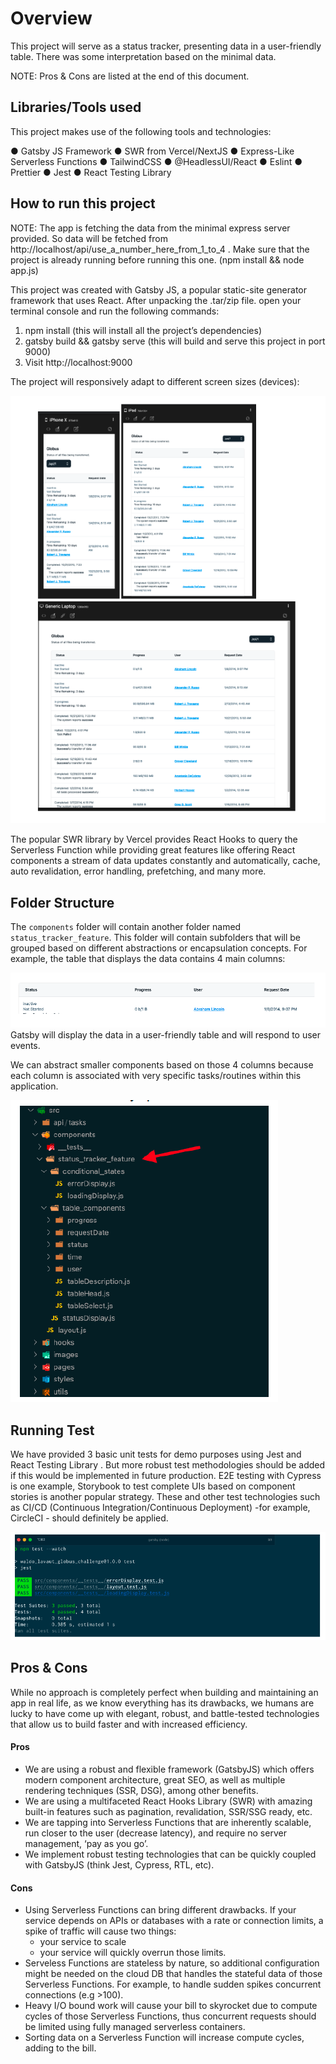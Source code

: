 # Overview
This project will serve as a status tracker, presenting data in a user-friendly table. There was
some interpretation based on the minimal data.

NOTE: Pros & Cons are listed at the end of this document.

## Libraries/Tools used

This project makes use of the following tools and technologies:

● Gatsby JS Framework
● SWR from Vercel/NextJS
● Express-Like Serverless Functions
● TailwindCSS
● @HeadlessUI/React
● Eslint
● Prettier
● Jest
● React Testing Library

## How to run this project

NOTE: The app is fetching the data from the minimal express server provided. So data
will be fetched from http://localhost/api/use_a_number_here_from_1_to_4 . Make sure that the project is already
running before running this one. (npm install && node app.js)
  
This project was created with Gatsby JS, a popular static-site generator framework that uses
React. After unpacking the .tar/zip file. open your terminal console and run the following
commands:
  
1. npm install (this will install all the project’s dependencies)
2. gatsby build && gatsby serve (this will build and serve this project in port 9000)
3. Visit http://localhost:9000

The project will responsively adapt to different screen sizes (devices):

![image of the responsive app](https://github.com/waldothedeveloper/company_frontend_challenge/blob/main/Screen%20Shot%202022-03-16%20at%2012.35.54%20PM.png?raw=true)

The popular SWR library by Vercel provides React Hooks to query the Serverless Function
while providing great features like offering React components a stream of data updates
constantly and automatically, cache, auto revalidation, error handling, prefetching, and many
more.

## Folder Structure

The `components` folder will contain another folder named `status_tracker_feature`.
This folder will contain subfolders that will be grouped based on different abstractions or
encapsulation concepts. For example, the table that displays the data contains 4 main columns:

![table headers](https://github.com/waldothedeveloper/company_frontend_challenge/blob/main/Screen%20Shot%202022-03-16%20at%2012.38.31%20PM.png?raw=true)
Gatsby will display the data in a user-friendly table and will respond to user events.

We can abstract smaller components based on those 4 columns because each column is
associated with very specific tasks/routines within this application.

![image of folder structure](https://github.com/waldothedeveloper/company_frontend_challenge/blob/main/Screen%20Shot%202022-03-16%20at%2012.40.35%20PM.png?raw=true)

## Running Test

We have provided 3 basic unit tests for demo purposes using Jest and React Testing Library .
But more robust test methodologies should be added if this would be implemented in future
production. E2E testing with Cypress is one example, Storybook to test complete UIs based on
component stories is another popular strategy. These and other test technologies such as CI/CD
(Continuous Integration/Continuous Deployment) -for example, CircleCI - should definitely be
applied.

![image of running tests](https://github.com/waldothedeveloper/company_frontend_challenge/blob/main/Screen%20Shot%202022-03-16%20at%2012.41.57%20PM.png?raw=true)


## Pros & Cons

While no approach is completely perfect when building and maintaining an app in real life, as we
know everything has its drawbacks, we humans are lucky to have come up with elegant, robust,
and battle-tested technologies that allow us to build faster and with increased efficiency.

#### Pros

- We are using a robust and flexible framework (GatsbyJS) which offers modern
component architecture, great SEO, as well as multiple rendering techniques (SSR,
DSG), among other benefits.
- We are using a multifaceted React Hooks Library (SWR) with amazing built-in features
such as pagination, revalidation, SSR/SSG ready, etc.
- We are tapping into Serverless Functions that are inherently scalable, run closer to the
user (decrease latency), and require no server management, ‘pay as you go’.
- We implement robust testing technologies that can be quickly coupled with GatsbyJS
(think Jest, Cypress, RTL, etc).

#### Cons

- Using Serverless Functions can bring different drawbacks. If your service depends on
APIs or databases with a rate or connection limits, a spike of traffic will cause two things:
    - your service to scale
    - your service will quickly overrun those limits.
- Serveless Functions are stateless by nature, so additional configuration might be
needed on the cloud DB that handles the stateful data of those Serverless Functions.
For example, to handle sudden spikes concurrent connections (e.g >100).
- Heavy I/O bound work will cause your bill to skyrocket due to compute cycles of those
Serverless Functions, thus concurrent requests should be limited using fully managed
serverless containers.
- Sorting data on a Serverless Function will increase compute cycles, adding to the bill.
